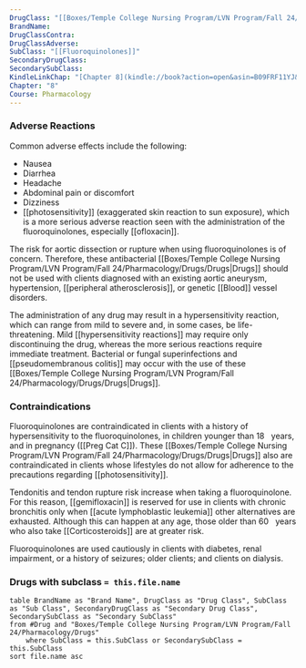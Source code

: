```yaml
---
DrugClass: "[[Boxes/Temple College Nursing Program/LVN Program/Fall 24/Pharmacology/Drug Classes/Antibacterial(Drugs That Interfere With DNA- RNA)|Antibacterial(Drugs That Interfere With DNA- RNA)]]"
BrandName: 
DrugClassContra: 
DrugClassAdverse: 
SubClass: "[[Fluoroquinolones]]"
SecondaryDrugClass: 
SecondarySubClass: 
KindleLinkChap: "[Chapter 8](kindle://book?action=open&asin=B09FRF11YJ&location=4155)"
Chapter: "8"
Course: Pharmacology
---
```

### Adverse Reactions 
Common adverse effects include the following: 
- Nausea 
- Diarrhea 
- Headache 
- Abdominal pain or discomfort 
- Dizziness 
- [[photosensitivity]] (exaggerated skin reaction to sun exposure), which is a more serious adverse reaction seen with the administration of the fluoroquinolones, especially [[ofloxacin]]. 

The risk for aortic dissection or rupture when using fluoroquinolones is of concern. Therefore, these antibacterial [[Boxes/Temple College Nursing Program/LVN Program/Fall 24/Pharmacology/Drugs/Drugs|Drugs]] should not be used with clients diagnosed with an existing aortic aneurysm, hypertension, [[peripheral atherosclerosis]], or genetic [[Blood]] vessel disorders. 

The administration of any drug may result in a hypersensitivity reaction, which can range from mild to severe and, in some cases, be life-threatening. Mild [[hypersensitivity reactions]] may require only discontinuing the drug, whereas the more serious reactions require immediate treatment. Bacterial or fungal superinfections and [[pseudomembranous colitis]] may occur with the use of these [[Boxes/Temple College Nursing Program/LVN Program/Fall 24/Pharmacology/Drugs/Drugs|Drugs]].

### Contraindications
Fluoroquinolones are contraindicated in clients with a history of hypersensitivity to the fluoroquinolones, in children younger than 18   years, and in pregnancy ([[Preg Cat C]]). These [[Boxes/Temple College Nursing Program/LVN Program/Fall 24/Pharmacology/Drugs/Drugs|Drugs]] also are contraindicated in clients whose lifestyles do not allow for adherence to the precautions regarding [[photosensitivity]]. 

Tendonitis and tendon rupture risk increase when taking a fluoroquinolone. For this reason, [[gemifloxacin]] is reserved for use in clients with chronic bronchitis only when [[acute lymphoblastic leukemia]] other alternatives are exhausted. Although this can happen at any age, those older than 60   years who also take [[Corticosteroids]] are at greater risk. 

Fluoroquinolones are used cautiously in clients with diabetes, renal impairment, or a history of seizures; older clients; and clients on dialysis.

### Drugs with subclass `= this.file.name`
```dataview
table BrandName as "Brand Name", DrugClass as "Drug Class", SubClass as "Sub Class", SecondaryDrugClass as "Secondary Drug Class", SecondarySubClass as "Secondary SubClass"
from #Drug and "Boxes/Temple College Nursing Program/LVN Program/Fall 24/Pharmacology/Drugs" 
	where SubClass = this.SubClass or SecondarySubClass = this.SubClass
sort file.name asc
```
